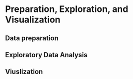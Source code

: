 # Preparation, Exploration, and Visualization

## Data preparation

## Exploratory Data Analysis

## Viuslization
